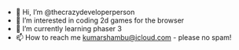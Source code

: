 - 👋 Hi, I’m @thecrazydeveloperperson
- 👀 I’m interested in coding 2d games for the browser
- 🌱 I’m currently learning phaser 3
- 📫 How to reach me kumarshambu@icloud.com - please no spam!

<!---
thecrazydeveloperperson/thecrazydeveloperperson is a ✨ special ✨ repository because its `README.md` (this file) appears on your GitHub profile.
You can click the Preview link to take a look at your changes.
--->
